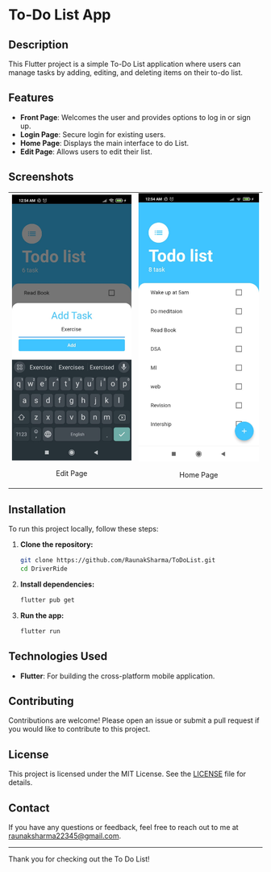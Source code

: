 # To-Do List App

## Description

This Flutter project is a simple To-Do List application where users can manage tasks by adding, editing, and deleting items on their to-do list.

## Features

- **Front Page**: Welcomes the user and provides options to log in or sign up.
- **Login Page**: Secure login for existing users.
- **Home Page**: Displays the main interface to do List.
- **Edit Page**: Allows users to edit their list.

## Screenshots

<table>
  <tr>
    <td style="text-align: center;">
      <img src="https://github.com/RaunakSharma002/ToDoList/blob/main/add.jpg" alt="Add Page" width="400"/>
      <p>Edit Page</p>
    </td>
    <td style="text-align: center;">
      <img src="https://github.com/RaunakSharma002/ToDoList/blob/main/home.jpg" alt="Home Page" width="400"/>
      <p>Home Page</p>
    </td>
  </tr>
</table>

## Installation

To run this project locally, follow these steps:

1. **Clone the repository:**
    ```bash
    git clone https://github.com/RaunakSharma/ToDoList.git
    cd DriverRide
    ```

2. **Install dependencies:**
    ```bash
    flutter pub get
    ```

3. **Run the app:**
    ```bash
    flutter run
    ```

## Technologies Used

- **Flutter**: For building the cross-platform mobile application.

## Contributing

Contributions are welcome! Please open an issue or submit a pull request if you would like to contribute to this project.

## License

This project is licensed under the MIT License. See the [LICENSE](LICENSE) file for details.

## Contact

If you have any questions or feedback, feel free to reach out to me at raunaksharma22345@gmail.com.

---

Thank you for checking out the To Do List! 
